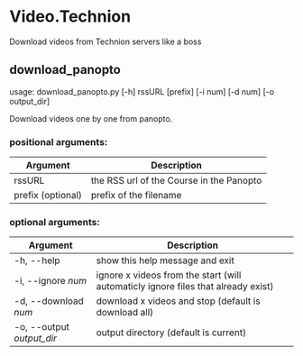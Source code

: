 # Video.Technion
Download videos from Technion servers like a boss

## download_panopto

usage: download_panopto.py \[-h\] rssURL \[prefix\] \[-i num\] \[-d num\] \[-o output_dir\]

Download videos one by one from panopto.

### positional arguments:

| Argument | Description |
| -------- | ----------- |
|  rssURL  | the RSS url of the Course in the Panopto |
|  prefix  (optional) | prefix of the filename |

### optional arguments:
| Argument | Description |
| -------- | ----------- |
| -h, --help | show this help message and exit |
|  -i, --ignore *num* | ignore x videos from the start (will automaticly ignore files that already exist) |
|  -d, --download *num* | download x videos and stop (default is download all) |
|  -o, --output *output_dir* | output directory (default is current) |


